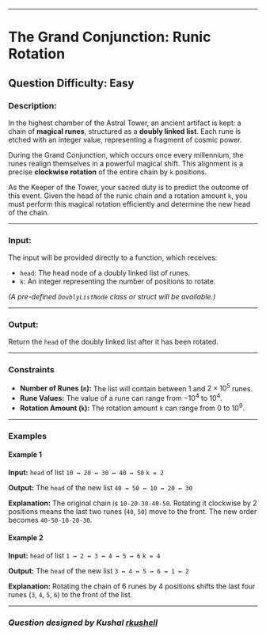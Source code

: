 
***

# The Grand Conjunction: Runic Rotation

## Question Difficulty: Easy

### Description:

In the highest chamber of the Astral Tower, an ancient artifact is kept: a chain of **magical runes**, structured as a **doubly linked list**. Each rune is etched with an integer value, representing a fragment of cosmic power.

During the Grand Conjunction, which occurs once every millennium, the runes realign themselves in a powerful magical shift. This alignment is a precise **clockwise rotation** of the entire chain by `k` positions.

As the Keeper of the Tower, your sacred duty is to predict the outcome of this event. Given the head of the runic chain and a rotation amount `k`, you must perform this magical rotation efficiently and determine the new head of the chain.

---

### Input:

The input will be provided directly to a function, which receives:
- `head`: The head node of a doubly linked list of runes.
- `k`: An integer representing the number of positions to rotate.

*(A pre-defined `DoublyListNode` class or struct will be available.)*

---

### Output:

Return the `head` of the doubly linked list after it has been rotated.

---

### Constraints

* **Number of Runes (`n`):** The list will contain between $1$ and $2 \times 10^5$ runes.
* **Rune Values:** The value of a rune can range from $-10^4$ to $10^4$.
* **Rotation Amount (`k`):** The rotation amount `k` can range from $0$ to $10^9$.

---

### Examples

#### Example 1

**Input:**
`head` of list `10 ↔ 20 ↔ 30 ↔ 40 ↔ 50`
`k = 2`

**Output:**
The `head` of the new list `40 ↔ 50 ↔ 10 ↔ 20 ↔ 30`

**Explanation:**
The original chain is `10-20-30-40-50`. Rotating it clockwise by 2 positions means the last two runes (`40`, `50`) move to the front. The new order becomes `40-50-10-20-30`.



#### Example 2

**Input:**
`head` of list `1 ↔ 2 ↔ 3 ↔ 4 ↔ 5 ↔ 6`
`k = 4`

**Output:**
The `head` of the new list `3 ↔ 4 ↔ 5 ↔ 6 ↔ 1 ↔ 2`

**Explanation:**
Rotating the chain of 6 runes by 4 positions shifts the last four runes (`3`, `4`, `5`, `6`) to the front of the list.

---

### *Question designed by Kushal [rkushell](https://github.com/rkushell)*